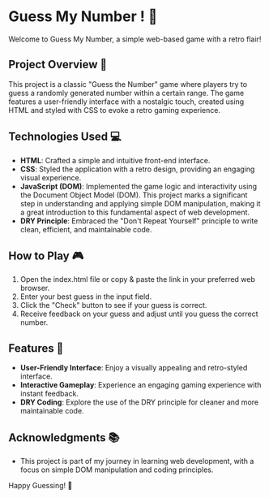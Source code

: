 # Guess My Number ! 🔢

Welcome to Guess My Number, a simple web-based game with a retro flair!

## Project Overview 👀

This project is a classic "Guess the Number" game where players try to guess a randomly generated number within a certain range. The game features a user-friendly interface with a nostalgic touch, created using HTML and styled with CSS to evoke a retro gaming experience.

## Technologies Used 💻

- **HTML**: Crafted a simple and intuitive front-end interface.
- **CSS**: Styled the application with a retro design, providing an engaging visual experience.
- **JavaScript (DOM)**: Implemented the game logic and interactivity using the Document Object Model (DOM). This project marks a significant step in understanding and applying simple DOM manipulation, making it a great introduction to this fundamental aspect of web development.
- **DRY Principle**: Embraced the "Don't Repeat Yourself" principle to write clean, efficient, and maintainable code.

## How to Play 🎮

1. Open the index.html file or copy & paste the link in your preferred web browser.
2. Enter your best guess in the input field.
3. Click the "Check" button to see if your guess is correct.
4. Receive feedback on your guess and adjust until you guess the correct number.

## Features 🦄

- **User-Friendly Interface**: Enjoy a visually appealing and retro-styled interface.
- **Interactive Gameplay**: Experience an engaging gaming experience with instant feedback.
- **DRY Coding**: Explore the use of the DRY principle for cleaner and more maintainable code.

## Acknowledgments 📚

- This project is part of my journey in learning web development, with a focus on simple DOM manipulation and coding principles.

Happy Guessing! 🙂
